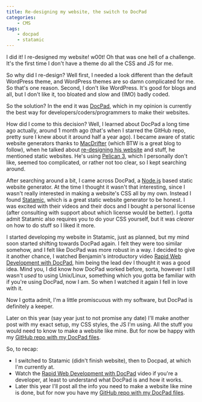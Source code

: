 ```yaml
---
title: Re-designing my website, the switch to DocPad
categories:
    - CMS
tags:
    - docpad
    - statamic
---
```

I did it! I re-designed my website! w00t! Oh that was one hell of a challenge. It's the first time I don't have a theme do all the CSS and JS for me.

So why did I re-design? Well first, I needed a look different than the default WordPress theme, and WordPress themes are so damn complicated for me. So that's one reason. Second, I don't like WordPress. It's good for blogs and all, but I don't like it, too bloated and slow and (IMO) badly coded.

So the solution? In the end it was [DocPad](http://docpad.org), which in my opinion is currently the best way for developers/coders/programmers to make their websites.

How did I come to this decision? Well, I learned about DocPad a long time ago actually, around 1 month ago (that's when I starred the GitHub repo, pretty sure I knew about it around half a year ago). I became aware of static website generators thanks to [MacDrifter](http://macdrifter.com/) (which BTW is a great blog to follow), when he talked about [re-designing his website](http://www.macdrifter.com/2013/03/my-redesign-for-speed-and-legibility.html) and stuff, he mentioned static websites. He's using [Pelican 3](http://docs.getpelican.com/en/3.2/), which I personally don't like, seemed too complicated, or rather not too clear, so I kept searching around.

After searching around a bit, I came across DocPad, a [Node.js](http://nodejs.org/) based static website generator. At the time I thought it wasn't that interesting, since I wasn't really interested in making a website's CSS all by my own. Instead I found [Statamic](http://statamic.com/), which is a great static website generator to be honest. I was excited with their videos and their docs and I bought a personal license (after consulting with support about which license would be better). I gotta admit Statamic also requires you to do your CSS yourself, but it was *clearer* on how to do stuff so I liked it more.

I started developing my website in Statamic, just as planned, but my mind soon started shifting towards DocPad again. I felt they were too similar somehow, and I felt like DocPad was more robust in a way. I decided to give it another chance, I watched Benjamin's introductory video [Rapid Web Development with DocPad](http://youtu.be/hvQCXDWh7Wg), him being the lead dev I thought it was a good idea. Mind you, I did know how DocPad worked before, sorta, however I still wasn't *used* to using Unix/Linux, something which you gotta be familiar with if you're using DocPad, now I am. So when I watched it again I fell in love with it.

Now I gotta admit, I'm a little promiscuous with my software, but DocPad is definitely a keeper.

Later on this year (say year just to not promise any date) I'll make another post with my exact setup, my CSS styles, the JS I'm using. All the stuff you would need to know to make a website like mine. But for now be happy with my [GitHub repo with my DocPad files](https://github.com/Greduan/docpad-eduantech.com).

So, to recap:

- I switched to Statamic (didn't finish website), then to Docpad, at which I'm currently at.
- Watch the [Rapid Web Development with DocPad](http://youtu.be/hvQCXDWh7Wg) video if you're a developer, at least to understand what DocPad is and how it works.
- Later this year I'll post all the info you need to make a website like mine is done, but for now you have my [GitHub repo with my DocPad files](https://github.com/Greduan/eduantech.docpad).
